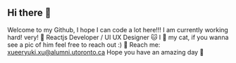 ## Hi there 👻
Welcome to my Github, I hope I can code a lot here!!!
I am currently working hard! very!
🦾 Reactjs Developer / UI UX Designer 
🐱 I 🩷 my cat, if you wanna see a pic of him feel free to reach out :)
💬 Reach me: xueeryuki.xu@alumni.utoronto.ca
Hope you have an amazing day 🎠

<!--
**ahhuki233/ahhuki233** is a ✨ _special_ ✨ repository because its `README.md` (this file) appears on your GitHub profile.

Here are some ideas to get you started:

- 🔭 I’m currently working on ...
- 🌱 I’m currently learning ...
- 👯 I’m looking to collaborate on ...
- 🤔 I’m looking for help with ...
- 💬 Ask me about ...
- 📫 How to reach me: ...
- 😄 Pronouns: ...
- ⚡ Fun fact: ...
-->
